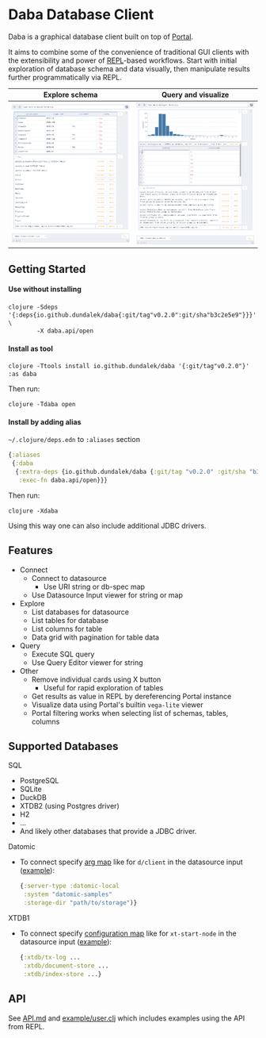 # Daba Database Client

Daba is a graphical database client built on top of [Portal](https://github.com/djblue/portal).

It aims to combine some of the convenience of traditional GUI clients with the extensibility and power of [REPL](https://clojure.org/guides/repl/introduction)-based workflows.
Start with initial exploration of database schema and data visually, then manipulate results further programmatically via REPL.

| Explore schema | Query and visualize |
| - | - |
| ![Explore schema](doc/img/demo1.png) | ![Query and visualize](doc/img/demo2.png) |

## Getting Started

#### Use without installing

```
clojure -Sdeps '{:deps{io.github.dundalek/daba{:git/tag"v0.2.0":git/sha"b3c2e5e9"}}}' \
        -X daba.api/open
```

<!--
```
clojure -Sdeps '{:deps{io.github.dundalek/daba{:mvn/version"0.2.0"}}}' -X daba.api/open 
```

```
clojure -Sdeps '{:deps{io.github.dundalek/daba-cli{:mvn/version"0.2.0"}}}' -X daba.api/open 
```
-->

#### Install as tool

```
clojure -Ttools install io.github.dundalek/daba '{:git/tag"v0.2.0"}' :as daba
```

<!--
```
clojure -Ttools install-latest :lib io.github.dundalek/daba :as daba
```

Getting error: "Namespace clojure.tools.tools.api loaded but function not found: install-latest"

would it be possible to omit `:as`?
```
clojure -Ttools install-latest :lib io.github.dundalek/daba
```
-->

Then run:

```
clojure -Tdaba open
````

#### Install by adding alias

`~/.clojure/deps.edn` to `:aliases` section

```clojure
{:aliases
 {:daba
  {:extra-deps {io.github.dundalek/daba {:git/tag "v0.2.0" :git/sha "b3c2e5e9"}}
   :exec-fn daba.api/open}}}
```

Then run:
```
clojure -Xdaba
```

Using this way one can also include additional JDBC drivers.

## Features

- Connect
  - Connect to datasource
    - Use URI string or db-spec map
  - Use Datasource Input viewer for string or map
- Explore
  - List databases for datasource
  - List tables for database
  - List columns for table
  - Data grid with pagination for table data
- Query
  - Execute SQL query
  - Use Query Editor viewer for string
- Other
  - Remove individual cards using X button
    - Useful for rapid exploration of tables
  - Get results as value in REPL by dereferencing Portal instance
  - Visualize data using Portal's builtin `vega-lite` viewer
  - Portal filtering works when selecting list of schemas, tables, columns

## Supported Databases

SQL

- PostgreSQL
- SQLite
- DuckDB
- XTDB2 (using Postgres driver)
- H2
- ...
- And likely other databases that provide a JDBC driver.

Datomic
  - To connect specify [arg map](https://docs.datomic.com/client-api/datomic.client.api.html#var-client) like for `d/client` in the datasource input ([example](example/datomic.clj)):
    ```clojure
    {:server-type :datomic-local
     :system "datomic-samples"
     :storage-dir "path/to/storage")}
    ```

XTDB1
  - To connect specify [configuration map](https://v1-docs.xtdb.com/guides/quickstart/#_configure_xtdb) like for `xt-start-node` in the datasource input ([example](example/xtdb.clj)):
    ```clojure
    {:xtdb/tx-log ...
     :xtdb/document-store ...
     :xtdb/index-store ...}
    ```

## API

See [API.md](doc/API.md) and [example/user.clj](example/user.clj) which includes examples using the API from REPL.
